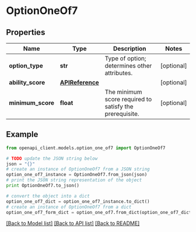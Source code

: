 # OptionOneOf7


## Properties
Name | Type | Description | Notes
------------ | ------------- | ------------- | -------------
**option_type** | **str** | Type of option; determines other attributes. | [optional] 
**ability_score** | [**APIReference**](APIReference.md) |  | [optional] 
**minimum_score** | **float** | The minimum score required to satisfy the prerequisite. | [optional] 

## Example

```python
from openapi_client.models.option_one_of7 import OptionOneOf7

# TODO update the JSON string below
json = "{}"
# create an instance of OptionOneOf7 from a JSON string
option_one_of7_instance = OptionOneOf7.from_json(json)
# print the JSON string representation of the object
print OptionOneOf7.to_json()

# convert the object into a dict
option_one_of7_dict = option_one_of7_instance.to_dict()
# create an instance of OptionOneOf7 from a dict
option_one_of7_form_dict = option_one_of7.from_dict(option_one_of7_dict)
```
[[Back to Model list]](../README.md#documentation-for-models) [[Back to API list]](../README.md#documentation-for-api-endpoints) [[Back to README]](../README.md)


